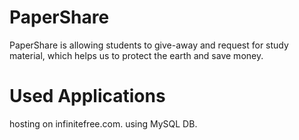 # PaperShare
PaperShare is allowing students to give-away and request for study material, which helps us to protect the earth and save money.

# Used Applications
hosting on infinitefree.com.
using MySQL DB.
